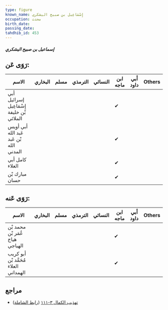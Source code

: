 ```yaml
---
type: figure
known_name: إِسْمَاعِيل بن صبيح اليشكري
occupation: محدث
birth_date:
passing_date:
tahdhib_id: 453
---
```

##### إسماعيل بن صبيح اليشكري

## رَوَى عَن:
| الاسم                                     | البخاري | مسلم | الترمذي | النسائي | ابن ماجه | أبي داود | Others |
| ----------------------------------------- | ------- | ---- | ------- | ------- | -------- | -------- | ------ |
| أبي إسرائيل إِسْمَاعِيل بْن خليفة الملائي |         |      |         |         | ✔        |          |        |
| أبي أويس عَبد الله بْن عَبد الله المدني   |         |      |         |         | ✔        |          |        |
| كامل أبي العلاء                           |         |      |         |         | ✔        |          |        |
| مبارك بْن حسان                            |         |      |         |         | ✔        |          |        |
## رَوَى عَنه:
| الاسم                                 | البخاري | مسلم | الترمذي | النسائي | ابن ماجه | أبي داود | Others |
| ------------------------------------- | ------- | ---- | ------- | ------- | -------- | -------- | ------ |
| محمد بْن عُمَر بْن هياج الهياجي       |         |      |         |         | ✔        |          |        |
| أبو كريب مُحَمَّد بْن العلاء الهمداني |         |      |         |         | ✔        |          |        |
## مراجع
- [تهذيب الكمال ٣-١١١](obsidian://open?vault=Tahdhib-al-Kamal&file=Figures/٤٥٣-إسماعيل%20بن%20صبيح%20اليشكري) ([رابط الشاملة](https://shamela.ws/book/3722/1125))